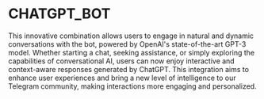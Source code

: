 # CHATGPT_BOT

This innovative combination allows users to engage in natural and dynamic conversations with the bot, powered by OpenAI's state-of-the-art GPT-3 model. Whether starting a chat, seeking assistance, or simply exploring the capabilities of conversational AI, users can now enjoy interactive and context-aware responses generated by ChatGPT. This integration aims to enhance user experiences and bring a new level of intelligence to our Telegram community, making interactions more engaging and personalized.
